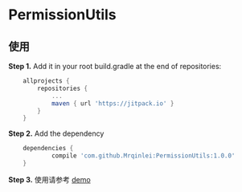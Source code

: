 # PermissionUtils

## 使用

**Step 1.** Add it in your root build.gradle at the end of repositories:

```groovy
	allprojects {
		repositories {
			...
			maven { url 'https://jitpack.io' }
		}
	}
```

**Step 2.** Add the dependency

```groovy
	dependencies {
	        compile 'com.github.Mrqinlei:PermissionUtils:1.0.0'
	}
```

**Step 3.** 使用请参考 [demo](https://github.com/Mrqinlei/PermissionUtils/blob/master/app/src/main/java/com/qinlei/permissionutilsdemo/MainActivity.java) 